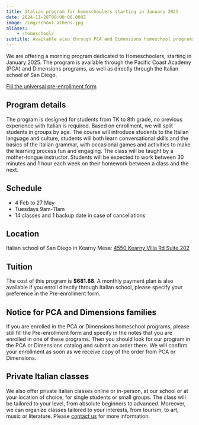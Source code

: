 ```yaml
---
title: Italian program for homeschoolers starting in January 2025
date: 2024-11-28T00:00:00.000Z
image: /img/school_athens.jpg
aliases:
    - /homeschool/
subtitle: Available also through PCA and Dimensions homeschool programs
---
```


We are offering a morning program dedicated to Homeschoolers, starting in January 2025. The program is available through the Pacific Coast Academy (PCA) and Dimensions programs, as well as directly through the Italian school of San Diego.

<div class="tc">
<a href="https://docs.google.com/forms/d/e/1FAIpQLSd4sac0Y2wdTd9gm2AF1Y9uuVPPyJzHfHEphJPA1iYPkrP43g/viewform?usp=sf_link" class="btn raise">Fill the universal pre-enrollment form</a>
</div>

## Program details

The program is designed for students from TK to 8th grade, no previous experience with Italian is required. Based on enrollment, we will split students in groups by age.
The course will introduce students to the Italian language and culture, students will both learn conversational skills and the basics of the Italian grammar, with occasional games and activities to make the learning process fun and engaging. The class will be taught by a mother-tongue instructor.
Students will be expected to work between 30 minutes and 1 hour each week on their homework between a class and the next.

## Schedule

* 4 Feb to 27 May
* Tuesdays 9am-11am
* 14 classes and 1 backup date in case of cancellations

## Location

Italian school of San Diego in Kearny Mesa: [4550 Kearny Villa Rd Suite 202](https://goo.gl/maps/KqGhZAXJfkkLLsvYA)

## Tuition

The cost of this program is **$681.88**. A monthly payment plan is also available if you enroll directly through Italian school, please specify your preference in the Pre-enrollment form.

## Notice for PCA and Dimensions families

If you are enrolled in the PCA or Dimensions homeschool programs, please still fill the Pre-enrollment form and specify in the notes that you are enrolled in one of these programs. Then you should look for our program in the PCA or Dimensions catalog and submit an order there.
We will confirm your enrollment as soon as we receive copy of the order from PCA or Dimensions.

## Private Italian classes

We also offer private Italian classes online or in-person, at our school or at your location of choice, for single students or small groups. The class will be tailored to your level, from absolute beginners to advanced. Moreover, we can organize classes tailored to your interests, from tourism, to art, music or literature. Please [contact us](/contact) for more information.
